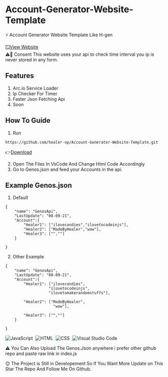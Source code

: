 # Account-Generator-Website-Template
⚡ Account Generator Website Template Like H-gen

🪟[View Website](https://healer-op.github.io/Account-Generator-Website-Template/index.html) \
⚠️🤚 Consent This website uses your api to check time interval you ip is never stored in any form.

## Features
1. Arc.io Service Loader
2. Ip Checker For Timer
3. Faster Json Fetching Api
4. Soon

## How To Guide
1. Run 
```
https://github.com/healer-op/Account-Generator-Website-Template.git
```
👉[Download](https://github.com/healer-op/Account-Generator-Website-Template/archive/refs/heads/main.zip) 

2. Open The Files In VsCode And Change Html Code Accordingly
3. Go to Genos.json and feed your Accounts in the api.

## Example Genos.json
1. Default
```
{
    "name": "GenosApi",
    "LastUpdate": "08-09-21",
    "Account":{
        "Healer1": ["ilovecandies","ilovetocodeinjs"],
        "Healer2": ["MadeByHealer","wow"],
        "Healer3": ["",""]
    }
    
}
```

2. Other Example
```
{
    "name": "GenosApi",
    "LastUpdate": "08-09-21",
    "Account":{
        "Healer1": ["ilovecandies",
                   "ilovetocodeinjs",
                   "ilovetomakerandomstuffs"],

        "Healer2": ["MadeByHealer",
                     "wow"],

        "Healer3": ["",""]
    }
    
}
```
![JavaScript](https://img.shields.io/badge/-JavaScript-05122A?style=flat&logo=javascript)&nbsp;
![HTML](https://img.shields.io/badge/-HTML-05122A?style=flat&logo=HTML5)&nbsp;
![CSS](https://img.shields.io/badge/-CSS-05122A?style=flat&logo=CSS3&logoColor=1572B6)&nbsp;
![Visual Studio Code](https://img.shields.io/badge/-Visual%20Studio%20Code-05122A?style=flat&logo=visual-studio-code&logoColor=007ACC)&nbsp;

⚠️ You Can Also Upload The Genos.Json anywhere i prefer other github repo and paste raw link in index.js

😊 The Project is Still in Developement So If You Want More Update on This Star The Repo And Follow Me On Github.
